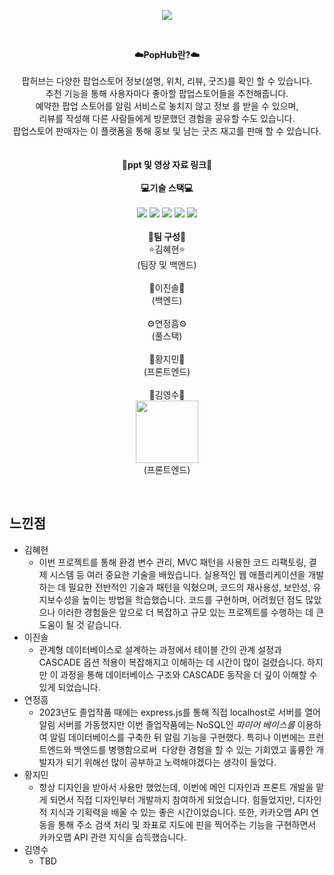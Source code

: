 <p align = "center">
    <img src="https://capsule-render.vercel.app/api?type=waving&color=0:ADD8E6,100:E6A3B3&height=300&section=header&text=Pophub&fontSize=70&fontColor=FFFFFF" />
</p>
<br>
<p align="center">
    <Strong>☁️PopHub란?☁️</Strong>
        <br><br>
        팝허브는 다양한 팝업스토어 정보(설명, 위치, 리뷰, 굿즈)를 확인 할 수 있습니다. <br> 추천 기능을 통해 사용자마다 좋아할 팝업스토어들을 추천해줍니다.<br>예약한 팝업 스토어를 알림 서비스로 놓치지 않고 정보         를 받을 수 있으며, <br>리뷰를 작성해 다른 사람들에게 방문했던 경험을 공유할 수도 있습니다.<br> 팝업스토어 판매자는 이 플랫폼을 통해 홍보 및 남는 굿즈 재고를 판매 할 수 있습니다. 
        <br>
    <br><br>
    <Strong>📙ppt 및 영상 자료 링크📙</Strong><br><br>
    <Strong>💻기술 스택💻</Strong>
        <br>
        <br>
            <img src="https://img.shields.io/badge/node.js-339933?style=flat&logo=Node.js&logoColor=white"/>
            <img src="https://img.shields.io/badge/flutter-02569B?style=flat&logo=flutter&logoColor=white"/>
            <img src="https://img.shields.io/badge/heroku-430098?style=flat&logo=heroku&logoColor=white"/>
            <img src="https://img.shields.io/badge/mysql-4479A1?style=flat&logo=mysql&logoColor=white"/>
            <img src="https://img.shields.io/badge/firebase-FFCA28?style=flat&logo=firebase&logoColor=black"/>
        <br>
        <br>
    <Strong>🫱팀 구성🫲</Strong>
    <br>⭐김혜현⭐ <br>(팀장 및 백엔드)<br>
    <br>📡이진솔📡 <br>(백엔드)<br>
    <br>⚙️연정흠⚙️ <br>(풀스택)<br>
    <br>📱황지민📱 <br>(프론트엔드)<br>
    <br>📱김영수📱 <br> <img src="https://github.com/rx5460/pophub_front/assets/42200731/14213d40-47fd-464a-ac11-edc90564f936" width="100" height="100" /><br>
(프론트엔드)<br>
</p>

<br>


## 느낀점

- 김혜현
    - 이번 프로젝트를 통해 환경 변수 관리, MVC 패턴을 사용한 코드 리팩토링, 결제 시스템 등 여러 중요한 기술을 배웠습니다. 실용적인 웹 애플리케이션을 개발하는 데 필요한 전반적인 기술과 패턴을 익혔으며, 코드의 재사용성, 보안성, 유지보수성을 높이는 방법을 학습했습니다. 코드를 구현하며, 어려웠던 점도 많았으나 이러한 경험들은 앞으로 더 복잡하고 규모 있는 프로젝트를 수행하는 데 큰 도움이 될 것 같습니다.
- 이진솔
    - 관계형 데이터베이스로 설계하는 과정에서 테이블 간의 관계 설정과 CASCADE 옵션 적용이 복잡해지고 이해하는 데 시간이 많이 걸렸습니다. 하지만 이 과정을 통해 데이터베이스 구조와 CASCADE 동작을 더 깊이 이해할 수 있게 되었습니다.
- 연정흠
    - 2023년도 졸업작품 때에는 express.js를 통해 직접 localhost로 서버를 열어 알림 서버를 가동했지만 이번 졸업작품에는 NoSQL인 *파이어 베이스를* 이용하여 알림 데이터베이스를 구축한 뒤 알림 기능을 구현했다. 특히나 이번에는 프런트엔드와 백엔드를 병행함으로써  다양한 경험을 할 수 있는 기회였고 훌륭한 개발자가 되기 위해선 많이 공부하고 노력해야겠다는 생각이 들었다.
- 황지민
    - 항상 디자인을 받아서 사용만 했었는데, 이번에 메인 디자인과 프론트 개발을 맡게 되면서 직접 디자인부터 개발까지 참여하게 되었습니다. 힘들었지만, 디자인적 지식과 기획력을 배울 수 있는 좋은 시간이었습니다. 또한, 카카오맵 API 연동을 통해 주소 검색 처리 및 좌표로 지도에 핀을 찍어주는 기능을 구현하면서 카카오맵 API 관련 지식을 습득했습니다.
- 김영수
    - TBD
